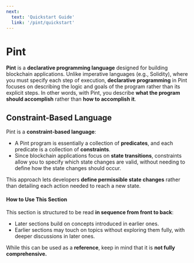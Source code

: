 ```yaml
---
next: 
  text: 'Quickstart Guide'
  link: '/pint/quickstart'
---
```


# Pint

**Pint** is a **declarative programming language** designed for building blockchain applications. Unlike imperative languages (e.g., Solidity), where you must specify each step of execution, **declarative programming** in Pint focuses on describing the logic and goals of the program rather than its explicit steps. In other words, with Pint, you describe **what the program should accomplish** rather than **how to accomplish it**.

## Constraint-Based Language

Pint is a **constraint-based language**:
- A Pint program is essentially a collection of **predicates**, and each predicate is a collection of **constraints**.
- Since blockchain applications focus on **state transitions**, constraints allow you to specify which state changes are valid, without needing to define how the state changes should occur.

This approach lets developers **define permissible state changes** rather than detailing each action needed to reach a new state.

#### How to Use This Section

This section is structured to be read **in sequence from front to back**:
- Later sections build on concepts introduced in earlier ones.
- Earlier sections may touch on topics without exploring them fully, with deeper discussions in later ones.

While this can be used as a **reference**, keep in mind that it is **not fully comprehensive.**